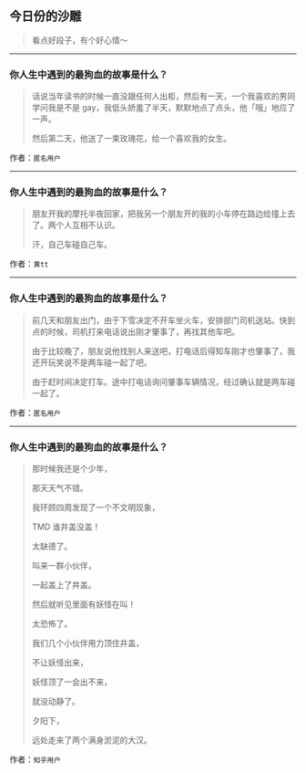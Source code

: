 ## 今日份的沙雕

> 看点好段子，有个好心情～


 
---

### 你人生中遇到的最狗血的故事是什么？

> 话说当年读书的时候一直没跟任何人出柜，然后有一天，一个我喜欢的男同学问我是不是 gay，我低头娇羞了半天，默默地点了点头，他「哦」地应了一声。
> 
> 然后第二天，他送了一束玫瑰花，给一个喜欢我的女生。


作者：`匿名用户`

---

### 你人生中遇到的最狗血的故事是什么？

> 朋友开我的摩托半夜回家，把我另一个朋友开的我的小车停在路边给撞上去了。两个人互相不认识。
> 
> 汗，自己车碰自己车。


作者：`黄tt`

---

### 你人生中遇到的最狗血的故事是什么？

> 前几天和朋友出门，由于下雪决定不开车坐火车，安排部门司机送站。快到点的时候，司机打来电话说出刚才肇事了，再找其他车吧。
> 
> 由于比较晚了，朋友说他找别人来送吧，打电话后得知车刚才也肇事了，我还开玩笑说不是两车碰一起了吧。
> 
> 由于赶时间决定打车。途中打电话询问肇事车辆情况，经过确认就是两车碰一起了。


作者：`匿名用户`

---

### 你人生中遇到的最狗血的故事是什么？

> 那时候我还是个少年，
> 
> 那天天气不错。
> 
> 我环顾四周发现了一个不文明现象，
> 
> TMD 谁井盖没盖！
> 
> 太缺德了。
> 
> 叫来一群小伙伴，
> 
> 一起盖上了井盖。
> 
> 然后就听见里面有妖怪在叫！
> 
> 太恐怖了。
> 
> 我们几个小伙伴用力顶住井盖，
> 
> 不让妖怪出来，
> 
> 妖怪顶了一会出不来，
> 
> 就没动静了。
> 
> 夕阳下，
> 
> 远处走来了两个满身淤泥的大汉。


作者：`知乎用户`